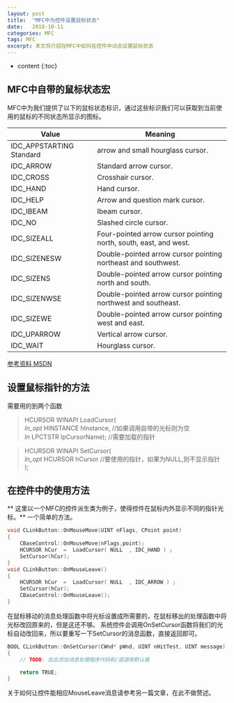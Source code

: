 ```yaml
---
layout: post
title:  "MFC中为控件设置鼠标状态"
date:   2018-10-11 
categories: MFC
tags: MFC
excerpt: 本文将介绍在MFC中如何在控件中动态设置鼠标状态
---
```


* content
{:toc}

## MFC中自带的鼠标状态宏
MFC中为我们提供了以下的鼠标状态标识，通过这些标识我们可以获取到当前使用的鼠标的不同状态所显示的图标。

| Value | Meaning |
|--------|--------|
| IDC_APPSTARTING Standard | arrow and small hourglass cursor.                     |
| IDC_ARROW | Standard arrow cursor.                                               |
| IDC_CROSS | Crosshair cursor.                                                    |
| IDC_HAND | Hand cursor.                                                          |
| IDC_HELP | Arrow and question mark cursor.                                       |
| IDC_IBEAM | Ibeam cursor.                                                        |
| IDC_NO | Slashed circle cursor.                                                  |
| IDC_SIZEALL | Four-pointed arrow cursor pointing north, south, east, and west.   |
| IDC_SIZENESW | Double-pointed arrow cursor pointing northeast and southwest.     |
| IDC_SIZENS | Double-pointed arrow cursor pointing north and south.               |
| IDC_SIZENWSE | Double-pointed arrow cursor pointing northwest and southeast.     |
| IDC_SIZEWE | Double-pointed arrow cursor pointing west and east.                 |
| IDC_UPARROW | Vertical arrow cursor.                                             |
| IDC_WAIT | Hourglass cursor.                                                     |

[参考资料 MSDN](https://docs.microsoft.com/zh-cn/windows/desktop/api/winuser/nf-winuser-loadcursora)

## 设置鼠标指针的方法

需要用的到两个函数

> HCURSOR WINAPI LoadCursor(<br>
>  _In_opt_  HINSTANCE hInstance, //如果调用自带的光标则为空 <br>
> _In_  LPCTSTR lpCursorName);  //需要加载的指针

> HCURSOR WINAPI SetCursor( <br>
> _In_opt_   HCURSOR hCursor  //要使用的指针，如果为NULL,则不显示指针 <br>
> );

## 在控件中的使用方法
** 这里以一个MFC的控件派生类为例子，使得控件在鼠标内外显示不同的指针光标。**
一个简单的方法。
```cpp
void CLinkButton::OnMouseMove(UINT nFlags, CPoint point)
{
	CBaseControl::OnMouseMove(nFlags,point);
	HCURSOR hCur  =  LoadCursor( NULL  , IDC_HAND ) ;
	SetCursor(hCur);
}
void CLinkButton::OnMouseLeave()
{
	HCURSOR hCur  =  LoadCursor( NULL  , IDC_ARROW ) ;
	SetCursor(hCur);
	CBaseControl::OnMouseLeave();
}
```
在鼠标移动的消息处理函数中将光标设置成所需要的，在鼠标移出的处理函数中将光标改回原来的，但是这还不够。
系统控件会调用OnSetCursor函数将我们的光标自动改回来，所以要重写一下SetCursor的消息函数，直接返回即可。
```cpp
BOOL CLinkButton::OnSetCursor(CWnd* pWnd, UINT nHitTest, UINT message)
{
	// TODO: 在此添加消息处理程序代码和/或调用默认值

	return TRUE;
}
```

关于如何让控件能相应MouseLeave消息请参考另一篇文章，在此不做赘述。




